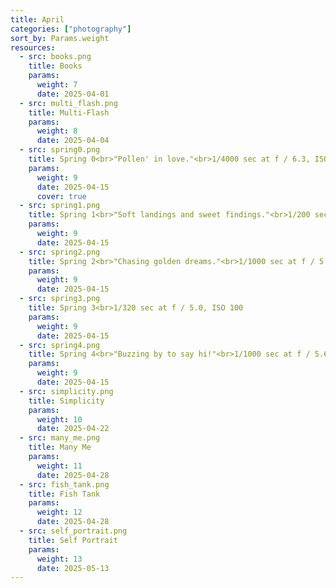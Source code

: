 ```yaml
---
title: April
categories: ["photography"]
sort_by: Params.weight
resources:
  - src: books.png
    title: Books
    params:
      weight: 7
      date: 2025-04-01
  - src: multi_flash.png
    title: Multi-Flash
    params:
      weight: 8
      date: 2025-04-04
  - src: spring0.png
    title: Spring 0<br>"Pollen' in love."<br>1/4000 sec at f / 6.3, ISO 1600
    params:
      weight: 9
      date: 2025-04-15
      cover: true
  - src: spring1.png
    title: Spring 1<br>"Soft landings and sweet findings."<br>1/200 sec at f / 6.3, ISO 100
    params:
      weight: 9
      date: 2025-04-15
  - src: spring2.png
    title: Spring 2<br>"Chasing golden dreams."<br>1/1000 sec at f / 5.0, ISO 400
    params:
      weight: 9
      date: 2025-04-15
  - src: spring3.png
    title: Spring 3<br>1/320 sec at f / 5.0, ISO 100
    params:
      weight: 9
      date: 2025-04-15
  - src: spring4.png
    title: Spring 4<br>"Buzzing by to say hi!"<br>1/1000 sec at f / 5.6, ISO 400
    params:
      weight: 9
      date: 2025-04-15
  - src: simplicity.png
    title: Simplicity
    params:
      weight: 10
      date: 2025-04-22
  - src: many_me.png
    title: Many Me
    params:
      weight: 11
      date: 2025-04-28
  - src: fish_tank.png
    title: Fish Tank
    params:
      weight: 12
      date: 2025-04-28
  - src: self_portrait.png
    title: Self Portrait
    params:
      weight: 13
      date: 2025-05-13
---
```

